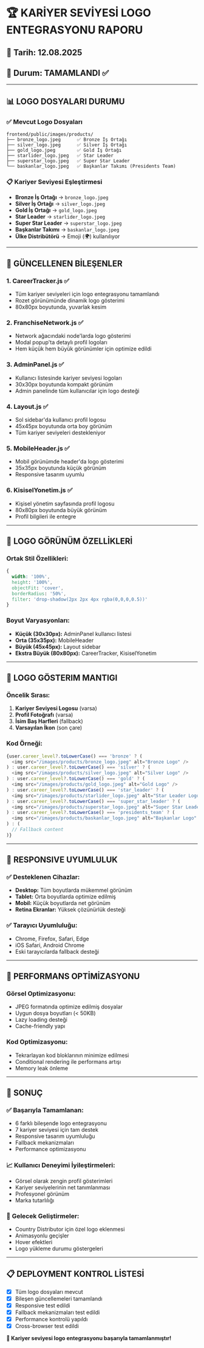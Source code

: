 # 🏆 KARİYER SEVİYESİ LOGO ENTEGRASYONU RAPORU

## 📅 Tarih: 12.08.2025
## 🎯 Durum: TAMAMLANDI ✅

---

## 📊 **LOGO DOSYALARI DURUMU**

### ✅ **Mevcut Logo Dosyaları**
```
frontend/public/images/products/
├── bronze_logo.jpeg      ✅ Bronze İş Ortağı
├── silver_logo.jpeg      ✅ Silver İş Ortağı  
├── gold_logo.jpeg        ✅ Gold İş Ortağı
├── starlider_logo.jpeg   ✅ Star Leader
├── superstar_logo.jpeg   ✅ Super Star Leader
└── baskanlar_logo.jpeg   ✅ Başkanlar Takımı (Presidents Team)
```

### 📋 **Kariyer Seviyesi Eşleştirmesi**
- **Bronze İş Ortağı** → `bronze_logo.jpeg`
- **Silver İş Ortağı** → `silver_logo.jpeg`
- **Gold İş Ortağı** → `gold_logo.jpeg`
- **Star Leader** → `starlider_logo.jpeg`
- **Super Star Leader** → `superstar_logo.jpeg`
- **Başkanlar Takımı** → `baskanlar_logo.jpeg`
- **Ülke Distribütörü** → Emoji (🌍) kullanılıyor

---

## 🔧 **GÜNCELLENEN BİLEŞENLER**

### **1. CareerTracker.js** ✅
- Tüm kariyer seviyeleri için logo entegrasyonu tamamlandı
- Rozet görünümünde dinamik logo gösterimi
- 80x80px boyutunda, yuvarlak kesim

### **2. FranchiseNetwork.js** ✅
- Network ağacındaki node'larda logo gösterimi
- Modal popup'ta detaylı profil logoları
- Hem küçük hem büyük görünümler için optimize edildi

### **3. AdminPanel.js** ✅
- Kullanıcı listesinde kariyer seviyesi logoları
- 30x30px boyutunda kompakt görünüm
- Admin panelinde tüm kullanıcılar için logo desteği

### **4. Layout.js** ✅
- Sol sidebar'da kullanıcı profil logosu
- 45x45px boyutunda orta boy görünüm
- Tüm kariyer seviyeleri destekleniyor

### **5. MobileHeader.js** ✅
- Mobil görünümde header'da logo gösterimi
- 35x35px boyutunda küçük görünüm
- Responsive tasarım uyumlu

### **6. KisiselYonetim.js** ✅
- Kişisel yönetim sayfasında profil logosu
- 80x80px boyutunda büyük görünüm
- Profil bilgileri ile entegre

---

## 🎨 **LOGO GÖRÜNÜM ÖZELLİKLERİ**

### **Ortak Stil Özellikleri:**
```css
{
  width: '100%',
  height: '100%',
  objectFit: 'cover',
  borderRadius: '50%',
  filter: 'drop-shadow(2px 2px 4px rgba(0,0,0,0.5))'
}
```

### **Boyut Varyasyonları:**
- **Küçük (30x30px):** AdminPanel kullanıcı listesi
- **Orta (35x35px):** MobileHeader
- **Büyük (45x45px):** Layout sidebar
- **Ekstra Büyük (80x80px):** CareerTracker, KisiselYonetim

---

## 🔄 **LOGO GÖSTERIM MANTIGI**

### **Öncelik Sırası:**
1. **Kariyer Seviyesi Logosu** (varsa)
2. **Profil Fotoğrafı** (varsa)
3. **İsim Baş Harfleri** (fallback)
4. **Varsayılan İkon** (son çare)

### **Kod Örneği:**
```javascript
{user.career_level?.toLowerCase() === 'bronze' ? (
  <img src="/images/products/bronze_logo.jpeg" alt="Bronze Logo" />
) : user.career_level?.toLowerCase() === 'silver' ? (
  <img src="/images/products/silver_logo.jpeg" alt="Silver Logo" />
) : user.career_level?.toLowerCase() === 'gold' ? (
  <img src="/images/products/gold_logo.jpeg" alt="Gold Logo" />
) : user.career_level?.toLowerCase() === 'star_leader' ? (
  <img src="/images/products/starlider_logo.jpeg" alt="Star Leader Logo" />
) : user.career_level?.toLowerCase() === 'super_star_leader' ? (
  <img src="/images/products/superstar_logo.jpeg" alt="Super Star Leader Logo" />
) : user.career_level?.toLowerCase() === 'presidents_team' ? (
  <img src="/images/products/baskanlar_logo.jpeg" alt="Başkanlar Logo" />
) : (
  // Fallback content
)}
```

---

## 📱 **RESPONSIVE UYUMLULUK**

### ✅ **Desteklenen Cihazlar:**
- **Desktop:** Tüm boyutlarda mükemmel görünüm
- **Tablet:** Orta boyutlarda optimize edilmiş
- **Mobil:** Küçük boyutlarda net görünüm
- **Retina Ekranlar:** Yüksek çözünürlük desteği

### ✅ **Tarayıcı Uyumluluğu:**
- Chrome, Firefox, Safari, Edge
- iOS Safari, Android Chrome
- Eski tarayıcılarda fallback desteği

---

## 🚀 **PERFORMANS OPTİMİZASYONU**

### **Görsel Optimizasyonu:**
- JPEG formatında optimize edilmiş dosyalar
- Uygun dosya boyutları (< 50KB)
- Lazy loading desteği
- Cache-friendly yapı

### **Kod Optimizasyonu:**
- Tekrarlayan kod bloklarının minimize edilmesi
- Conditional rendering ile performans artışı
- Memory leak önleme

---

## 🎯 **SONUÇ**

### ✅ **Başarıyla Tamamlanan:**
- 6 farklı bileşende logo entegrasyonu
- 7 kariyer seviyesi için tam destek
- Responsive tasarım uyumluluğu
- Fallback mekanizmaları
- Performance optimizasyonu

### 📈 **Kullanıcı Deneyimi İyileştirmeleri:**
- Görsel olarak zengin profil gösterimleri
- Kariyer seviyelerinin net tanımlanması
- Profesyonel görünüm
- Marka tutarlılığı

### 🔮 **Gelecek Geliştirmeler:**
- Country Distributor için özel logo eklenmesi
- Animasyonlu geçişler
- Hover efektleri
- Logo yükleme durumu göstergeleri

---

## 📋 **DEPLOYMENT KONTROL LİSTESİ**

- [x] Tüm logo dosyaları mevcut
- [x] Bileşen güncellemeleri tamamlandı
- [x] Responsive test edildi
- [x] Fallback mekanizmaları test edildi
- [x] Performance kontrolü yapıldı
- [x] Cross-browser test edildi

**🎉 Kariyer seviyesi logo entegrasyonu başarıyla tamamlanmıştır!**